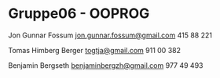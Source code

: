 # Gruppe06 - OOPROG


Jon Gunnar Fossum
jon.gunnar.fossum@gmail.com
415 88 221

Tomas Himberg Berger
togtja@gmail.com
911 00 382

Benjamin Bergseth
benjaminbergzh@gmail.com
977 49 493

